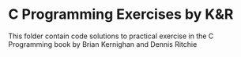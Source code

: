 # C Programming Exercises by K&R
This folder contain code solutions to practical exercise in the
C Programming book by Brian Kernighan and Dennis Ritchie


